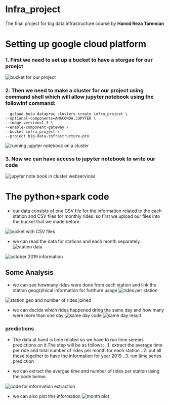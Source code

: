 # Infra_project
The final project for big data infrastructure course by **Hamid Reza Taremian**

# Setting up google cloud platform
### 1. First we need to set up a **bucket** to have a storgae for our proejct
![bucket for our project](images/bucket.jpg)
### 2. Then we need to make a cluster for our project using command shell which will allow jupyter notebook using the followinf command:
      gcloud beta dataproc clusters create infra_projcet \
    --optional-components=ANACONDA,JUPYTER \
    --image-version=1.3 \
    --enable-component-gateway \
    --bucket infra_project \
    --project big-data-infrastructure-pro

![running jupyter notebook on a cluster](images/shell_commad_cluster.jpg)

### 3. Now we can have access to jupyter notebook to write our code

![jupyter note book in cluster webservices](images/jupyter.jpg)


# The python+spark code
* our data consists of one CSV file for the information related to the each station and CSV files for monthly rides. so first we upload our files into the bucket that we made before.

![bucket with CSV files](images/file_saved_uploaded_bucket.jpg)

* we can read the data for stations and each month separately.
![station data ](images/stations.jpg)

![october 2019 information](images/oct.jpg)

## Some Analysis
* we can see howmany rides were done from each station and link the station geogrphical information for furthure usage
![rides per station](images/agg.jpg)

![station geo and number of rides joined](images/stjoin.jpg)

* we can decide which rides happened dring the same day and how many were more than one day
![same day code](images/samecode.jpg)
![same day result](images/sameday.jpg)
### predictions
* The data at hand is  time related so we have to run time sereies predictions on it.The step will be as follows:
..1. extract the average time per ride and total number of rides per month for each station
..2. put all these together to have the information for year 2019
..3. run time series prediction 

* we can extract the avergae time and number of rides per station using the code below:

![code for information extraction](images/monthstat.jpg)

* we can also plot this information
![month plot](images/plot.jpg)

